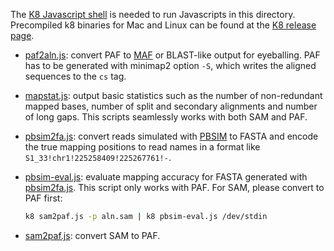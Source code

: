 The [K8 Javascript shell][k8] is needed to run Javascripts in this directory.
Precompiled k8 binaries for Mac and Linux can be found at the [K8 release
page][k8].

* [paf2aln.js](paf2aln.js): convert PAF to [MAF][maf] or BLAST-like output for
  eyeballing. PAF has to be generated with minimap2 option `-S`, which writes
  the aligned sequences to the `cs` tag.

* [mapstat.js](mapstat.js): output basic statistics such as the number of
  non-redundant mapped bases, number of split and secondary alignments and
  number of long gaps. This scripts seamlessly works with both SAM and PAF.

* [pbsim2fa.js](pbsim2fa.js): convert reads simulated with [PBSIM][pbsim] to
  FASTA and encode the true mapping positions to read names in a format like
  `S1_33!chr1!225258409!225267761!-`.

* [pbsim-eval.js](pbsim-eval.js): evaluate mapping accuracy for FASTA generated
  with [pbsim2fa.js](pbsim2fa.js). This script only works with PAF. For SAM,
  please convert to PAF first:
  ```sh
  k8 sam2paf.js -p aln.sam | k8 pbsim-eval.js /dev/stdin
  ```

* [sam2paf.js](sam2paf.js): convert SAM to PAF.

[k8]: https://github.com/attractivechaos/k8
[k8bin]: https://github.com/attractivechaos/k8/releases
[maf]: https://genome.ucsc.edu/FAQ/FAQformat#format5
[pbsim]: https://github.com/pfaucon/PBSIM-PacBio-Simulator
